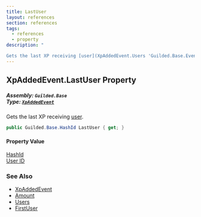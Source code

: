 ```yaml
---
title: LastUser
layout: references
section: references
tags:
  - references
  - property
description: "

Gets the last XP receiving [user](XpAddedEvent.Users 'Guilded.Base.Events.XpAddedEvent.Users')."
---
```


## XpAddedEvent.LastUser Property
##### **Assembly:** `Guilded.Base`<br/>**Type:** [`XpAddedEvent`](XpAddedEvent 'Guilded.Base.Events.XpAddedEvent')

Gets the last XP receiving [user](XpAddedEvent.Users 'Guilded.Base.Events.XpAddedEvent.Users').

```csharp
public Guilded.Base.HashId LastUser { get; }
```

#### Property Value
[HashId](HashId 'Guilded.Base.HashId')  
[User ID](UserSummary.Id 'Guilded.Base.Users.UserSummary.Id')

### See Also
- [XpAddedEvent](XpAddedEvent 'Guilded.Base.Events.XpAddedEvent')
- [Amount](XpAddedEvent.Amount 'Guilded.Base.Events.XpAddedEvent.Amount')
- [Users](XpAddedEvent.Users 'Guilded.Base.Events.XpAddedEvent.Users')
- [FirstUser](XpAddedEvent.FirstUser 'Guilded.Base.Events.XpAddedEvent.FirstUser')